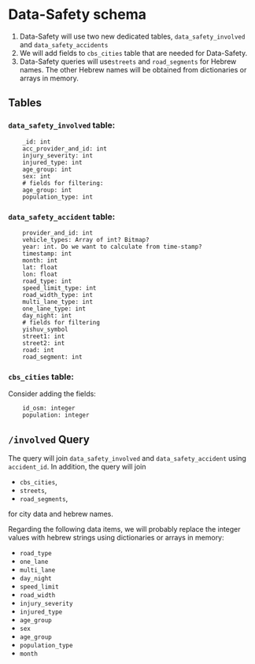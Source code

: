 # Data-Safety schema
1. Data-Safety will use two new dedicated tables, `data_safety_involved` and `data_safety_accidents`
2. We will add fields to `cbs_cities` table that are needed for Data-Safety.
3. Data-Safety queries will use`streets` and `road_segments` for Hebrew names. The other Hebrew names will be obtained from dictionaries or arrays in memory.
## Tables
### `data_safety_involved` table:
```
    _id: int
    acc_provider_and_id: int
    injury_severity: int
    injured_type: int
    age_group: int
    sex: int
    # fields for filtering:
    age_group: int
    population_type: int
```
### `data_safety_accident` table:
```
    provider_and_id: int
    vehicle_types: Array of int? Bitmap?
    year: int. Do we want to calculate from time-stamp?
    timestamp: int
    month: int
    lat: float
    lon: float
    road_type: int
    speed_limit_type: int
    road_width_type: int
    multi_lane_type: int
    one_lane_type: int
    day_night: int
    # fields for filtering
    yishuv_symbol
    street1: int
    street2: int
    road: int
    road_segment: int
```
### `cbs_cities` table:
Consider adding the fields:
```
    id_osm: integer
    population: integer
```
## `/involved` Query
The query will join `data_safety_involved` and `data_safety_accident` using `accident_id`. In addition, the query will join 
* `cbs_cities`,
* `streets`,
* `road_segments`,

 for city data and hebrew names.
 
 Regarding the following data items, we will probably replace the integer values with hebrew strings using dictionaries or arrays in memory:
* `road_type`
* `one_lane`
* `multi_lane`
* `day_night`
* `speed_limit`
* `road_width`
* `injury_severity`
* `injured_type`
* `age_group`
* `sex`
* `age_group`
* `population_type`
* `month`
